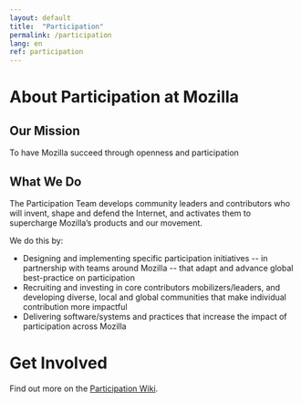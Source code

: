 ```yaml
---
layout: default
title:  "Participation"
permalink: /participation
lang: en
ref: participation
---
```


# About Participation at Mozilla

## Our Mission

To have Mozilla succeed through openness and participation

## What We Do

The Participation Team develops community leaders and contributors who will invent, shape and defend the Internet, and activates them to supercharge Mozilla’s products and our movement. 

We do this by:

* Designing and implementing specific participation initiatives -- in partnership with teams around Mozilla -- that adapt and advance global best-practice on participation
* Recruiting and investing in core contributors mobilizers/leaders, and developing diverse, local and global communities that make individual contribution more impactful
* Delivering software/systems and practices that increase the impact of participation across Mozilla

# Get Involved

Find out more on the [Participation Wiki](https://wiki.mozilla.org/Participation).
